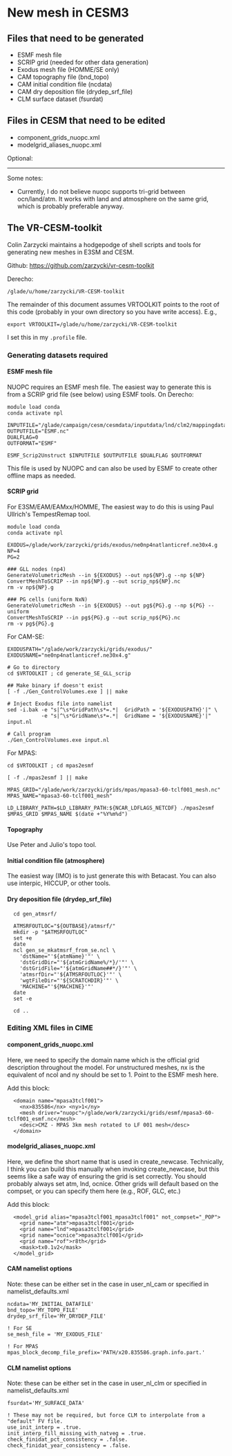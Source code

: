 # New mesh in CESM3

## Files that need to be generated

- ESMF mesh file
- SCRIP grid (needed for other data generation)
- Exodus mesh file (HOMME/SE only)
- CAM topography file (bnd_topo)
- CAM initial condition file (ncdata)
- CAM dry deposition file (drydep_srf_file)
- CLM surface dataset (fsurdat)

## Files in CESM that need to be edited

- component_grids_nuopc.xml
- modelgrid_aliases_nuopc.xml

Optional:

---


Some notes:

- Currently, I do not believe nuopc supports tri-grid between ocn/land/atm. It works with land and atmosphere on the same grid, which is probably preferable anyway.

## The VR-CESM-toolkit

Colin Zarzycki maintains a hodgepodge of shell scripts and tools for generating new meshes in E3SM and CESM.

Github: https://github.com/zarzycki/vr-cesm-toolkit

Derecho:

```
/glade/u/home/zarzycki/VR-CESM-toolkit
```

The remainder of this document assumes VRTOOLKIT points to the root of this code (probably in your own directory so you have write access). E.g.,

```
export VRTOOLKIT=/glade/u/home/zarzycki/VR-CESM-toolkit
```

I set this in my `.profile` file.

### Generating datasets required

#### ESMF mesh file

NUOPC requires an ESMF mesh file. The easiest way to generate this is from a SCRIP grid file (see below) using ESMF tools. On Derecho:

```
module load conda
conda activate npl

INPUTFILE="/glade/campaign/cesm/cesmdata/inputdata/lnd/clm2/mappingdata/grids/SCRIPgrid_0.125x0.125_nomask_c170126.nc"
OUTPUTFILE="ESMF.nc"
DUALFLAG=0
OUTFORMAT="ESMF"

ESMF_Scrip2Unstruct $INPUTFILE $OUTPUTFILE $DUALFLAG $OUTFORMAT
```

This file is used by NUOPC and can also be used by ESMF to create other offline maps as needed.

#### SCRIP grid

For E3SM/EAM/EAMxx/HOMME, The easiest way to do this is using Paul Ullrich's TempestRemap tool.

```
module load conda
conda activate npl

EXODUS=/glade/work/zarzycki/grids/exodus/ne0np4natlanticref.ne30x4.g
NP=4
PG=2

### GLL nodes (np4)
GenerateVolumetricMesh --in ${EXODUS} --out np${NP}.g --np ${NP}
ConvertMeshToSCRIP --in np${NP}.g --out scrip_np${NP}.nc
rm -v np${NP}.g

### PG cells (uniform NxN)
GenerateVolumetricMesh --in ${EXODUS} --out pg${PG}.g --np ${PG} --uniform
ConvertMeshToSCRIP --in pg${PG}.g --out scrip_np${PG}.nc
rm -v pg${PG}.g
```

For CAM-SE:

```
EXODUSPATH="/glade/work/zarzycki/grids/exodus/"
EXODUSNAME="ne0np4natlanticref.ne30x4.g"

# Go to directory
cd $VRTOOLKIT ; cd generate_SE_GLL_scrip

## Make binary if doesn't exist
[ -f ./Gen_ControlVolumes.exe ] || make

# Inject Exodus file into namelist
sed -i.bak -e "s|^\s*GridPath\s*=.*|  GridPath = '${EXODUSPATH}'|" \
           -e "s|^\s*GridName\s*=.*|  GridName = '${EXODUSNAME}'|" input.nl

# Call program
./Gen_ControlVolumes.exe input.nl
```

For MPAS:

```
cd $VRTOOLKIT ; cd mpas2esmf

[ -f ./mpas2esmf ] || make

MPAS_GRID="/glade/work/zarzycki/grids/mpas/mpasa3-60-tclf001_mesh.nc"
MPAS_NAME="mpasa3-60-tclf001_mesh"

LD_LIBRARY_PATH=$LD_LIBRARY_PATH:${NCAR_LDFLAGS_NETCDF} ./mpas2esmf $MPAS_GRID $MPAS_NAME $(date +"%Y%m%d")
```

#### Topography

Use Peter and Julio's topo tool.

#### Initial condition file (atmosphere)

The easiest way (IMO) is to just generate this with Betacast. You can also use interpic, HICCUP, or other tools.

#### Dry deposition file (drydep_srf_file)

```
  cd gen_atmsrf/

  ATMSRFOUTLOC="${OUTBASE}/atmsrf/"
  mkdir -p "$ATMSRFOUTLOC"
  set +e
  date
  ncl gen_se_mkatmsrf_from_se.ncl \
    'dstName="'${atmName}'"' \
    'dstGridDir="'${atmGridName%/*}/'"' \
    'dstGridFile="'${atmGridName##*/}'"' \
    'atmsrfDir="'${ATMSRFOUTLOC}'"' \
    'wgtFileDir="'${SCRATCHDIR}'"' \
    'MACHINE="'${MACHINE}'"'
  date
  set -e

  cd ..
```

### Editing XML files in CIME

#### component_grids_nuopc.xml

Here, we need to specify the domain name which is the official grid description throughout the model. For unstructured meshes, nx is the equivalent of ncol and ny should be set to 1. Point to the ESMF mesh here.

Add this block:

```
  <domain name="mpasa3tclf001">
    <nx>835586</nx> <ny>1</ny>
    <mesh driver="nuopc">/glade/work/zarzycki/grids/esmf/mpasa3-60-tclf001_esmf.nc</mesh>
    <desc>CMZ - MPAS 3km mesh rotated to LF 001 mesh</desc>
  </domain>
```

#### modelgrid_aliases_nuopc.xml

Here, we define the short name that is used in create_newcase. Technically, I think you can build this manually when invoking create_newcase, but this seems like a safe way of ensuring the grid is set correctly. You should probably always set atm, lnd, ocnice. Other grids will default based on the compset, or you can specify them here (e.g., ROF, GLC, etc.)

Add this block:

```
  <model_grid alias="mpasa3tclf001_mpasa3tclf001" not_compset="_POP">
    <grid name="atm">mpasa3tclf001</grid>
    <grid name="lnd">mpasa3tclf001</grid>
    <grid name="ocnice">mpasa3tclf001</grid>
    <grid name="rof">r8th</grid>
    <mask>tx0.1v2</mask>
  </model_grid>
```

#### CAM namelist options

Note: these can be either set in the case in user_nl_cam or specified in namelist_defaults.xml

```
ncdata='MY_INITIAL_DATAFILE'
bnd_topo='MY_TOPO_FILE'
drydep_srf_file='MY_DRYDEP_FILE'

! For SE
se_mesh_file = 'MY_EXODUS_FILE'

! For MPAS
mpas_block_decomp_file_prefix='PATH/x20.835586.graph.info.part.'
```

#### CLM namelist options

Note: these can be either set in the case in user_nl_clm or specified in namelist_defaults.xml

```
fsurdat='MY_SURFACE_DATA'

! These may not be required, but force CLM to interpolate from a "default" FV file.
use_init_interp = .true.
init_interp_fill_missing_with_natveg = .true.
check_finidat_pct_consistency = .false.
check_finidat_year_consistency = .false.
```


